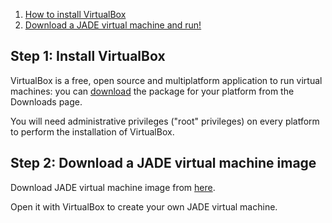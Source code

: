 1. [How to install VirtualBox](#vbox)
2. [Download a JADE virtual machine and run!](#download)

## <a name="vbox">Step 1: Install VirtualBox</a>

VirtualBox is a free, open source and multiplatform application
to run virtual machines: you can
[download](https://www.VirtualBox.org/wiki/Downloads)
the package for your platform from the Downloads page.

You will need administrative privileges ("root" privileges) on
every platform to perform the installation of VirtualBox.

## <a name="download">Step 2: Download a JADE virtual machine image</a>

Download JADE virtual machine image from [here](https://eospublichttp.cern.ch/eos/opendata/jade/environment/MPP-JADE-CentOS-7-x86_64-DVD-1511.ova).

Open it with VirtualBox to create your own JADE virtual machine.
